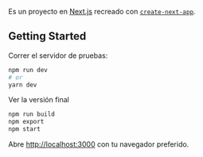 Es un proyecto en [Next.js](https://nextjs.org/) recreado con [`create-next-app`](https://github.com/vercel/next.js/tree/canary/packages/create-next-app).

## Getting Started

Correr el servidor de pruebas:

```bash
npm run dev
# or
yarn dev
```

Ver la versión final

```bash
npm run build
npm export
npm start
```

Abre [http://localhost:3000](http://localhost:3000) con tu navegador preferido.
